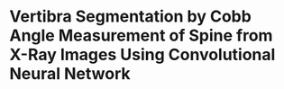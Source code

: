 # Vertibra Segmentation by Cobb Angle Measurement of Spine from X-Ray Images Using Convolutional Neural Network
## 

